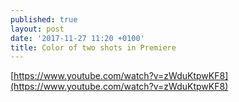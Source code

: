 ```yaml
---
published: true
layout: post
date: '2017-11-27 11:20 +0100'
title: Color of two shots in Premiere
---
```

[https://www.youtube.com/watch?v=zWduKtpwKF8](https://www.youtube.com/watch?v=zWduKtpwKF8)
